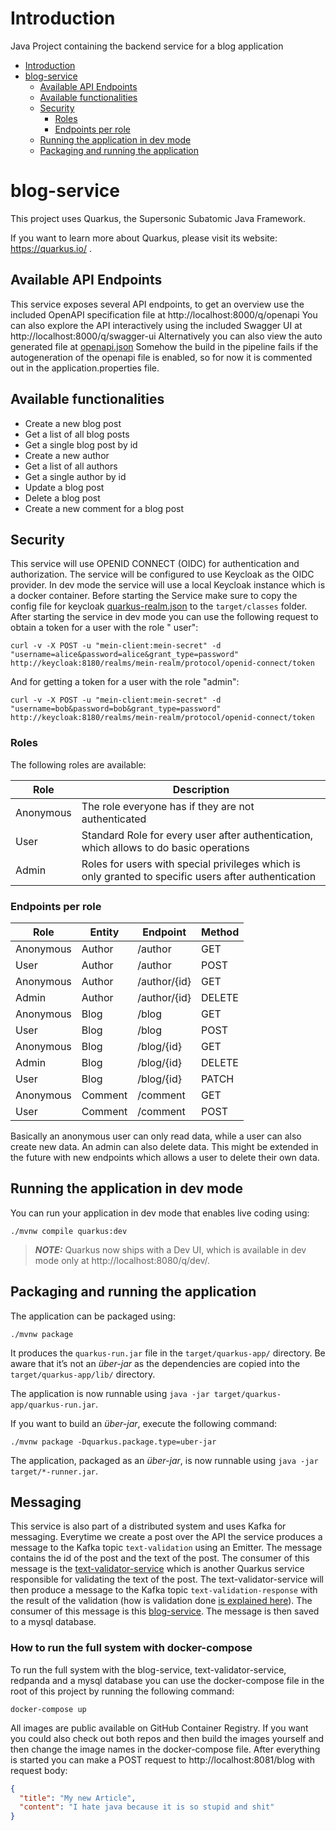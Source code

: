 # Introduction

Java Project containing the backend service for a blog application

<!-- TOC -->
* [Introduction](#introduction)
* [blog-service](#blog-service)
    * [Available API Endpoints](#available-api-endpoints)
    * [Available functionalities](#available-functionalities)
    * [Security](#security)
        * [Roles](#roles)
        * [Endpoints per role](#endpoints-per-role)
  * [Running the application in dev mode](#running-the-application-in-dev-mode)
  * [Packaging and running the application](#packaging-and-running-the-application)
<!-- TOC -->

# blog-service

This project uses Quarkus, the Supersonic Subatomic Java Framework.

If you want to learn more about Quarkus, please visit its website: https://quarkus.io/ .

## Available API Endpoints

This service exposes several API endpoints, to get an overview use the included OpenAPI specification file
at http://localhost:8000/q/openapi
You can also explore the API interactively using the included Swagger UI at http://localhost:8000/q/swagger-ui
Alternatively you can also view the auto generated file at [openapi.json](./api-docs/openapi.json)
Somehow the build in the pipeline fails if the autogeneration of the openapi file is enabled, so for now it is commented
out in the application.properties file.

## Available functionalities

- Create a new blog post
- Get a list of all blog posts
- Get a single blog post by id
- Create a new author
- Get a list of all authors
- Get a single author by id
- Update a blog post
- Delete a blog post
- Create a new comment for a blog post

## Security

This service will use OPENID CONNECT (OIDC) for authentication and authorization.
The service will be configured to use Keycloak as the OIDC provider. In dev mode the service will use a local Keycloak
instance which is a docker container.
Before starting the Service make sure to copy the config file for
keycloak [quarkus-realm.json](./src/main/java/hftm/joshua/config/quarkus-realm.json) to the `target/classes` folder.
After starting the service in dev mode you can use the following request to obtain a token for a user with the role "
user":

```shell script
curl -v -X POST -u "mein-client:mein-secret" -d "username=alice&password=alice&grant_type=password" http://keycloak:8180/realms/mein-realm/protocol/openid-connect/token
```

And for getting a token for a user with the role "admin":

```shell script
curl -v -X POST -u "mein-client:mein-secret" -d "username=bob&password=bob&grant_type=password" http://keycloak:8180/realms/mein-realm/protocol/openid-connect/token
```

### Roles

The following roles are available:

| Role      | Description                                                                                          |
|-----------|------------------------------------------------------------------------------------------------------|
| Anonymous | The role everyone has if they are not authenticated                                                  |
| User      | Standard Role for every user after authentication, which allows to do basic operations               |
| Admin     | Roles for users with special privileges which is only granted to specific users after authentication |  

### Endpoints per role

| Role      | Entity  | Endpoint     | Method |
|-----------|---------|--------------|--------|
| Anonymous | Author  | /author      | GET    |
| User      | Author  | /author      | POST   |
| Anonymous | Author  | /author/{id} | GET    |
| Admin     | Author  | /author/{id} | DELETE |
| Anonymous | Blog    | /blog        | GET    |
| User      | Blog    | /blog        | POST   |
| Anonymous | Blog    | /blog/{id}   | GET    |
| Admin     | Blog    | /blog/{id}   | DELETE |
| User      | Blog    | /blog/{id}   | PATCH  |
| Anonymous | Comment | /comment     | GET    |
| User      | Comment | /comment     | POST   |

Basically an anonymous user can only read data, while a user can also create new data. An admin can also delete data.
This might be extended in the future with new endpoints which allows a user to delete their own data.

## Running the application in dev mode

You can run your application in dev mode that enables live coding using:

```shell script
./mvnw compile quarkus:dev
```

> **_NOTE:_**  Quarkus now ships with a Dev UI, which is available in dev mode only at http://localhost:8080/q/dev/.

## Packaging and running the application

The application can be packaged using:

```shell script
./mvnw package
```

It produces the `quarkus-run.jar` file in the `target/quarkus-app/` directory.
Be aware that it’s not an _über-jar_ as the dependencies are copied into the `target/quarkus-app/lib/` directory.

The application is now runnable using `java -jar target/quarkus-app/quarkus-run.jar`.

If you want to build an _über-jar_, execute the following command:

```shell script
./mvnw package -Dquarkus.package.type=uber-jar
```

The application, packaged as an _über-jar_, is now runnable using `java -jar target/*-runner.jar`.

## Messaging
This service is also part of a distributed system and uses Kafka for messaging. Everytime we create a post over the API the service produces a message to the Kafka topic `text-validation` using an Emitter.
The message contains the id of the post and the text of the post. The consumer of this message is the [text-validator-service](https://github.com/joshua-lehmann/text-validator) which is another Quarkus service responsible for validating the text of the post.
The text-validator-service will then produce a message to the Kafka topic `text-validation-response` with the result of the validation (how is validation done [is explained here](https://github.com/joshua-lehmann/text-validator/pkgs/container/text-validator#validation-process)). The consumer of this message is this [blog-service](https://github.com/joshua-lehmann/blog-service). The message is then saved to a mysql database.

### How to run the full system with docker-compose
To run the full system with the blog-service, text-validator-service, redpanda and a mysql database you can use the docker-compose file in the root of this project by running the following command:
```shell script
docker-compose up
```
All images are public available on GitHub Container Registry. If you want you could also check out both repos and then build the images yourself and then change the image names in the docker-compose file.
After everything is started you can make a POST request to http://localhost:8081/blog with request body:
```json
{
  "title": "My new Article",
  "content": "I hate java because it is so stupid and shit"
}
```
